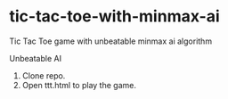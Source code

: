 # tic-tac-toe-with-minmax-ai
Tic Tac Toe game with unbeatable minmax ai algorithm 

Unbeatable AI

1) Clone repo.
2) Open ttt.html to play the game. 
